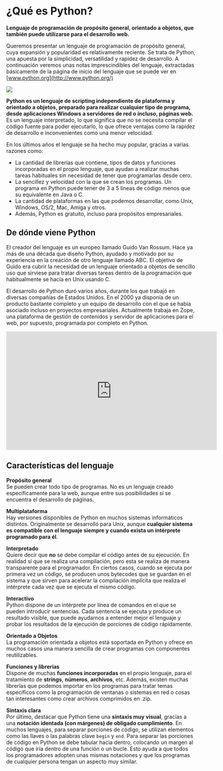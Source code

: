 # ¿Qué es Python?

**Lenguaje de programación de propósito general, orientado a objetos, que también puede utilizarse para el desarrollo web.**

Queremos presentar un lenguaje de programación de propósito general, cuya expansión y popularidad es relativamente reciente. Se trata de Python, una apuesta por la simplicidad, versatilidad y rapidez de desarrollo. A continuación veremos unas notas imprescindibles del lenguaje, extractadas básicamente de la página de inicio del lenguaje que se puede ver en  [www.python.org](http://www.python.org/)  
  
  ![](https://media.giphy.com/media/KAq5w47R9rmTuvWOWa/giphy.gif)


**Python es un lenguaje de scripting independiente de plataforma y orientado a objetos, preparado para realizar cualquier tipo de programa, desde aplicaciones Windows a servidores de red o incluso, páginas web.** Es un lenguaje interpretado, lo que significa que no se necesita compilar el código fuente para poder ejecutarlo, lo que ofrece ventajas como la rapidez de desarrollo e inconvenientes como una menor velocidad.  
  
En los últimos años el lenguaje se ha hecho muy popular, gracias a varias razones como:

-   La cantidad de librerías que contiene, tipos de datos y funciones incorporadas en el propio lenguaje, que ayudan a realizar muchas tareas habituales sin necesidad de tener que programarlas desde cero.
-   La sencillez y velocidad con la que se crean los programas. Un programa en Python puede tener de 3 a 5 líneas de código menos que su equivalente en Java o C.
-   La cantidad de plataformas en las que podemos desarrollar, como Unix, Windows, OS/2, Mac, Amiga y otros.
-   Además, Python es gratuito, incluso para propósitos empresariales.

## De dónde viene Python  
  
El creador del lenguaje es un europeo llamado Guido Van Rossum. Hace ya más de una década que diseño Python, ayudado y motivado por su experiencia en la creación de otro lenguaje llamado ABC. El objetivo de Guido era cubrir la necesidad de un lenguaje orientado a objetos de sencillo uso que sirviese para tratar diversas tareas dentro de la programación que habitualmente se hacía en Unix usando C.  
  
El desarrollo de Python duró varios años, durante los que trabajó en diversas compañías de Estados Unidos. En el 2000 ya disponía de un producto bastante completo y un equipo de desarrollo con el que se había asociado incluso en proyectos empresariales. Actualmente trabaja en Zope, una plataforma de gestión de contenidos y servidor de aplicaciones para el web, por supuesto, programada por completo en Python.  
 
<iframe width="560" height="315" src="https://www.youtube.com/embed/T4JkCkfvKwg" frameborder="0" allow="accelerometer; autoplay; clipboard-write; encrypted-media; gyroscope; picture-in-picture" allowfullscreen></iframe>
 
## Características del lenguaje  
  
**Propósito general**  
Se pueden crear todo tipo de programas. No es un lenguaje creado específicamente para la web, aunque entre sus posibilidades sí se encuentra el desarrollo de páginas.  
  
**Multiplataforma**  
Hay versiones disponibles de Python en muchos sistemas informáticos distintos. Originalmente se desarrolló para Unix, aunque **cualquier sistema es compatible con el lenguaje siempre y cuando exista un intérprete programado para él**.  
  
**Interpretado**  
Quiere decir que **no** se debe compilar el código antes de su ejecución. En realidad sí que se realiza una compilación, pero esta se realiza de manera transparente para el programador. En ciertos casos, cuando se ejecuta por primera vez un código, se producen unos bytecodes que se guardan en el sistema y que sirven para acelerar la compilación implícita que realiza el intérprete cada vez que se ejecuta el mismo código.  
  
**Interactivo**  
Python dispone de un intérprete por línea de comandos en el que se pueden introducir sentencias. Cada sentencia se ejecuta y produce un resultado visible, que puede ayudarnos a entender mejor el lenguaje y probar los resultados de la ejecución de porciones de código rápidamente.  
  
**Orientado a Objetos**  
La programación orientada a objetos está soportada en Python y ofrece en muchos casos una manera sencilla de crear programas con componentes reutilizables.  
  
**Funciones y librerías**  
Dispone de muchas **funciones incorporadas** en el propio lenguaje, para el tratamiento de **strings**, **números**, **archivos**, etc. Además, existen muchas librerías que podemos importar en los programas para tratar temas específicos como la programación de ventanas o sistemas en red o cosas tan interesantes como crear archivos comprimidos en .zip.  
  
**Sintaxis clara**  
Por último, destacar que Python tiene una **sintaxis muy visual**, gracias a una **notación identada (con márgenes) de obligado cumplimiento**. En muchos lenguajes, para separar porciones de código, se utilizan elementos como las llaves o las palabras clave `begin` y `end`. Para separar las porciones de código en Python se debe tabular hacia dentro, colocando un margen al código que iría dentro de una función o un bucle. Esto ayuda a que todos los programadores adopten unas mismas notaciones y que los programas de cualquier persona tengan un aspecto muy similar.


<!--stackedit_data:
eyJoaXN0b3J5IjpbLTE4MzgzMDQzNTQsLTE2OTE0NTY5NzIsLT
E3NDY3NTMzOTQsLTI0NzQ4NDUwNl19
-->